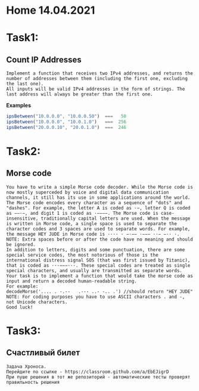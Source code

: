 # Home 14.04.2021
# Task1:
## Count IP Addresses
    Implement a function that receives two IPv4 addresses, and returns the number of addresses between them (including the first one, excluding the last one).
    All inputs will be valid IPv4 addresses in the form of strings. The last address will always be greater than the first one.
__Examples__
```js
ipsBetween("10.0.0.0", "10.0.0.50")  ===   50
ipsBetween("10.0.0.0", "10.0.1.0")   ===  256
ipsBetween("20.0.0.10", "20.0.1.0")  ===  246
```

# Task2:

## Morse code
    You have to write a simple Morse code decoder. While the Morse code is now mostly superceded by voice and digital data communication channels, it still has its use in some applications around the world.
    The Morse code encodes every character as a sequence of "dots" and "dashes". For example, the letter A is coded as ·−, letter Q is coded as −−·−, and digit 1 is coded as ·−−−−. The Morse code is case-insensitive, traditionally capital letters are used. When the message is written in Morse code, a single space is used to separate the character codes and 3 spaces are used to separate words. For example, the message HEY JUDE in Morse code is ···· · −·−− ·−−− ··− −·· ·.
    NOTE: Extra spaces before or after the code have no meaning and should be ignored.
    In addition to letters, digits and some punctuation, there are some special service codes, the most notorious of those is the international distress signal SOS (that was first issued by Titanic), that is coded as ···−−−···. These special codes are treated as single special characters, and usually are transmitted as separate words.
    Your task is to implement a function that would take the morse code as input and return a decoded human-readable string.
    For example:
    decodeMorse('.... . -.--   .--- ..- -.. .') //should return "HEY JUDE"
    NOTE: For coding purposes you have to use ASCII characters . and -, not Unicode characters.
    Good luck!

# Task3:

## Счастливый билет
    Задача Хроноса.
    Перейдите по ссылке - https://classroom.github.com/a/EbEJigrD
    При пуше решения в тот же репозиторий - автоматические тесты проверят правильность решения